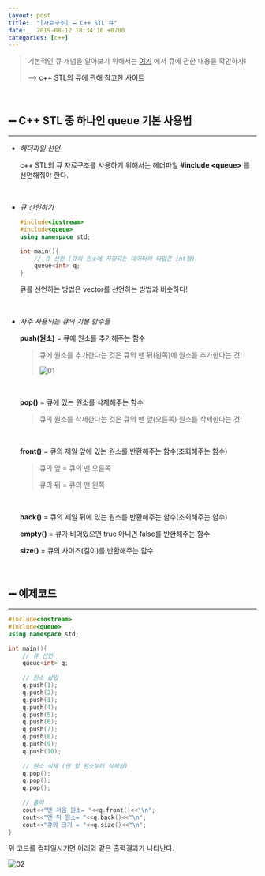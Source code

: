 ```yaml
---
layout: post
title:  "[자료구조] ➖ C++ STL 큐"
date:   2019-08-12 18:34:10 +0700
categories: [c++]
---
```


> 기본적인 큐 개념을 알아보기 위해서는 [여기](https://choheeis.github.io/c++/2019/07/16/%EA%BC%AD-%EC%95%8C%EC%95%84%EB%91%90%EC%96%B4%EC%95%BC%ED%95%A0-%EA%B8%B0%EB%B3%B8-%EC%95%8C%EA%B3%A0%EB%A6%AC%EC%A6%98.html) 에서 큐에 관한 내용을 확인하자!
>
> --> [c++ STL의 큐에 관해 참고한 사이트](https://twpower.github.io/76-how-to-use-queue-in-cpp)

<br>

## ➖ C++ STL 중 하나인 queue 기본 사용법
---

- _헤더파일 선언_

	c++ STL의 큐 자료구조를 사용하기 위해서는 헤더파일 __#include \<queue>__ 를 선언해줘야 한다.

	<br>

- _큐 선언하기_

	~~~c++
	#include<iostream>
	#include<queue>
	using namespace std;

	int main(){
		// 큐 선언 (큐의 원소에 저장되는 데이터의 타입은 int형)
		queue<int> q;
	}
	~~~

	큐를 선언하는 방법은 vector를 선언하는 방법과 비슷하다!

	<br>

- _자주 사용되는 큐의 기본 함수들_

	__push(원소)__ = 큐에 원소를 추가해주는 함수

	> 큐에 원소를 추가한다는 것은 큐의 맨 뒤(왼쪽)에 원소를 추가한다는 것!
	>
	> ![01](https://user-images.githubusercontent.com/31889335/62848063-a367df80-bd14-11e9-8399-3095a9450e9e.PNG)

	<br>

	__pop()__ = 큐에 있는 원소를 삭제해주는 함수

	> 큐의 원소를 삭제한다는 것은 큐의 맨 앞(오른쪽) 원소를 삭제한다는 것!
	
	<br>

	__front()__ = 큐의 제일 앞에 있는 원소를 반환해주는 함수(조회해주는 함수)

	> 큐의 앞 = 큐의 맨 오른쪽
	>
	> 큐의 뒤 = 큐의 맨 왼쪽

	<br>

	__back()__ = 큐의 제일 뒤에 있는 원소를 반환해주는 함수(조회해주는 함수)

	__empty()__ = 큐가 비어있으면 true 아니면 false를 반환해주는 함수

	__size()__ = 큐의 사이즈(길이)를 반환해주는 함수

	<br>

## ➖ 예제코드
---

~~~c++
#include<iostream>
#include<queue>
using namespace std;

int main(){
	// 큐 선언 
	queue<int> q;
	
	// 원소 삽입
	q.push(1);
	q.push(2);
	q.push(3);
	q.push(4);
	q.push(5);
	q.push(6);
	q.push(7);
	q.push(8);
	q.push(9);
	q.push(10);
	
	// 원소 삭제 (맨 앞 원소부터 삭제됨) 
	q.pop(); 
	q.pop();
	q.pop();
	
	// 출력
	cout<<"맨 처음 원소= "<<q.front()<<"\n";  
	cout<<"맨 뒤 원소= "<<q.back()<<"\n";
	cout<<"큐의 크기 = "<<q.size()<<"\n";
}
~~~

위 코드를 컴파일시키면 아래와 같은 출력결과가 나타난다.

![02](https://user-images.githubusercontent.com/31889335/62848645-7cf77380-bd17-11e9-99d0-0c056fe8a0ae.PNG)










